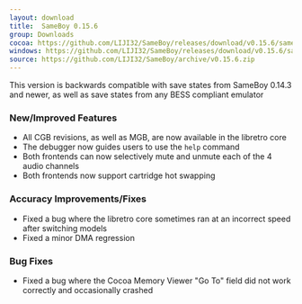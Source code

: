 ```yaml
---
layout: download
title:  SameBoy 0.15.6
group: Downloads
cocoa: https://github.com/LIJI32/SameBoy/releases/download/v0.15.6/sameboy_cocoa_v0.15.6.zip
windows: https://github.com/LIJI32/SameBoy/releases/download/v0.15.6/sameboy_winsdl_v0.15.6.zip
source: https://github.com/LIJI32/SameBoy/archive/v0.15.6.zip
---
```

This version is backwards compatible with save states from SameBoy 0.14.3 and newer, as well as save states from any BESS compliant emulator

### New/Improved Features
* All CGB revisions, as well as MGB, are now available in the libretro core
* The debugger now guides users to use the `help` command
* Both frontends can now selectively mute and unmute each of the 4 audio channels
* Both frontends now support cartridge hot swapping

### Accuracy Improvements/Fixes
* Fixed a bug where the libretro core sometimes ran at an incorrect speed after switching models
* Fixed a minor DMA regression

### Bug Fixes
* Fixed a bug where the Cocoa Memory Viewer "Go To" field did not work correctly and occasionally crashed
